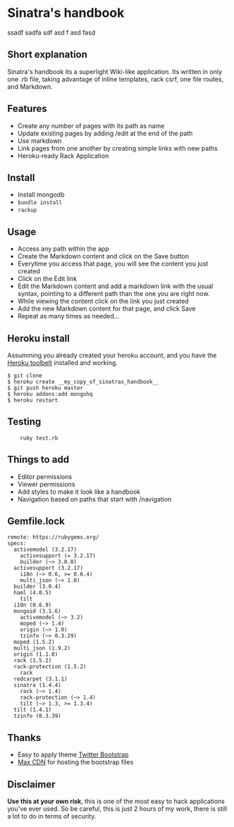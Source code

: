 # Sinatra's handbook
ssadf
sadfa
sdf
asd
f
asd
fasd

## Short explanation

Sinatra's handbook its a superlight Wiki-like application. Its written in only
one .rb file, taking advantage of inline templates, rack csrf, one file routes,
and Markdown.

## Features

* Create any number of pages with its path as name
* Update existing pages by adding /edit at the end of the path
* Use markdown
* Link pages from one another by creating simple links with new paths
* Heroku-ready Rack Application

## Install

* Install mongodb
* ``bundle install``
* ``rackup``

## Usage

- Access any path within the app
- Create the Markdown content and click on the Save button
- Everytime you access that page, you will see the content you just created
- Click on the Edit link
- Edit the Markdown content and add a markdown link with the usual syntax,
pointing to a different path than the one you are right now.
- While viewing the content click on the link you just created
- Add the new Markdown content for that page, and click Save
- Repeat as many times as needed...

## Heroku install

Assumming you already created your heroku account, and you have the [Heroku
toolbelt](https://toolbelt.heroku.com/) installed and working.

    $ git clone
    $ heroku create __my_copy_of_sinatras_handbook__
    $ git push heroku master
    $ heroku addons:add mongohq
    $ heroku restart

## Testing

```
    ruby test.rb
```

## Things to add

- Editor permissions
- Viewer permissions
- Add styles to make it look like a handbook
- Navigation based on paths that start with /navigation

## Gemfile.lock

    remote: https://rubygems.org/
    specs:
      activemodel (3.2.17)
        activesupport (= 3.2.17)
        builder (~> 3.0.0)
      activesupport (3.2.17)
        i18n (~> 0.6, >= 0.6.4)
        multi_json (~> 1.0)
      builder (3.0.4)
      haml (4.0.5)
        tilt
      i18n (0.6.9)
      mongoid (3.1.6)
        activemodel (~> 3.2)
        moped (~> 1.4)
        origin (~> 1.0)
        tzinfo (~> 0.3.29)
      moped (1.5.2)
      multi_json (1.9.2)
      origin (1.1.0)
      rack (1.5.2)
      rack-protection (1.5.2)
        rack
      redcarpet (3.1.1)
      sinatra (1.4.4)
        rack (~> 1.4)
        rack-protection (~> 1.4)
        tilt (~> 1.3, >= 1.3.4)
      tilt (1.4.1)
      tzinfo (0.3.39)

## Thanks

- Easy to apply theme [Twitter Bootstrap](http://getbootstrap.com)
- [Max CDN](http://www.maxcdn.com/) for hosting the bootstrap files

## Disclaimer

__Use this at your own risk__, this is one of the most easy to hack applications
you've ever used. So be careful, this is just 2 hours of my work, there is
still a lot to do in terms of security.

